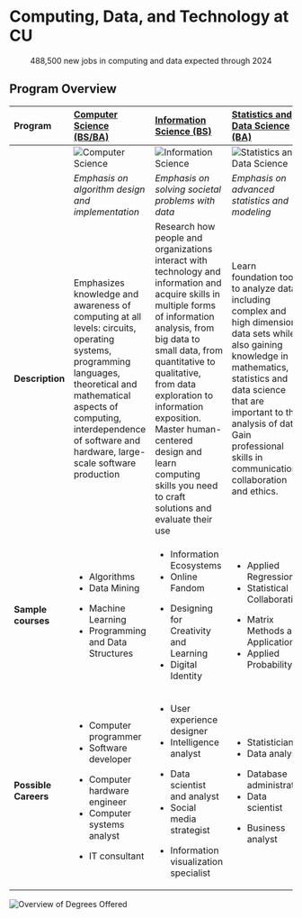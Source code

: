 # Computing, Data, and Technology at CU

<p align="center">
   488,500 new jobs in computing and data expected through 2024
</p>

## Program Overview

| **Program** | [Computer Science (BS/BA)](https://kenbod.github.io/computing_paths/CS.html) | [Information Science (BS)](https://kenbod.github.io/computing_paths/IS.html) | [Statistics and Data Science (BA)](https://kenbod.github.io/computing_paths/SDS.html) | [Technology, Arts, and Media (BS)](https://kenbod.github.io/computing_paths/TAM.html) |
|:-----------|:-----------|:------------|:------------|:------------|
| &nbsp; | ![Computer Science](https://kenbod.github.io/computing_paths/images/Code.png "Computer Science") | ![Information Science](https://kenbod.github.io/computing_paths/images/InformationScience.png "Information Science") | ![Statistics and Data Science](https://kenbod.github.io/computing_paths/images/SDS.png "Statistics and Data Science") | ![TAM](https://kenbod.github.io/computing_paths/images/TAM.png "Technology, Arts, and Media") |
| &nbsp; | _Emphasis on algorithm design and implementation_ | _Emphasis on solving societal problems with data_ | _Emphasis on advanced statistics and modeling_ | _Emphasis on making, arts + engineering_ |
| **Description** | Emphasizes knowledge and awareness of computing at all levels: circuits, operating systems, programming languages, theoretical and mathematical aspects of computing, interdependence of software and hardware, large-scale software production | Research how people and organizations interact with technology and information and acquire skills in multiple forms of information analysis, from big data to small data, from quantitative to qualitative, from data exploration to information exposition. Master human-centered design and learn computing skills you need to craft solutions and evaluate their use | Learn foundation tools to analyze data, including complex and high dimensional data sets while also gaining knowledge in mathematics, statistics and data science that are important to the analysis of data. Gain professional skills in communication, collaboration and ethics. | Gain with the necessary technical, theoretical and historical perspectives so you can contribute to the development of new functionalities, aesthetics and innovations of creative technology. This program infuses creativity into technology and integrates a technically rigorous education with critical thinking, problem solving, design and creative production. |
| **Sample courses** | <ul><li>Algorithms</li><li>Data Mining</li></ul><ul><li>Machine Learning</li><li>Programming and Data Structures</li></ul> | <ul><li>Information Ecosystems</li><li>Online Fandom</li></ul><ul><li>Designing for Creativity and Learning</li><li>Digital Identity</li></ul> | <ul><li>Applied Regression</li><li>Statistical Collaboration</li></ul><ul><li>Matrix Methods and Applications</li><li>Applied Probability</li></ul> | <ul><li>Mobile Application Development</li><li>Web Front-End Development</li></ul><ul><li>Animation</li> |
| **Possible Careers** | <ul><li>Computer programmer</li><li>Software developer</li></ul><ul><li>Computer hardware engineer</li><li>Computer systems analyst</li></ul><ul><li>IT consultant</li> | <ul><li>User experience designer</li><li>Intelligence analyst</li></ul><ul><li>Data scientist and analyst</li><li>Social media strategist</li></ul><ul><li>Information visualization specialist</li> | <ul><li>Statistician</li><li>Data analyst</li></ul><ul><li>Database administrator</li><li>Data scientist</li></ul><ul><li>Business analyst</li> | <ul><li>3D modeling, gaming and simulation</li><li>Web design and development</li></ul><ul><li>Visual communiation</li><li>Rebotics and physical computing</li></ul> |

![Overview of Degrees Offered](https://kenbod.github.io/computing_paths/images/DegreesOffered.png "Find Your Fit")
